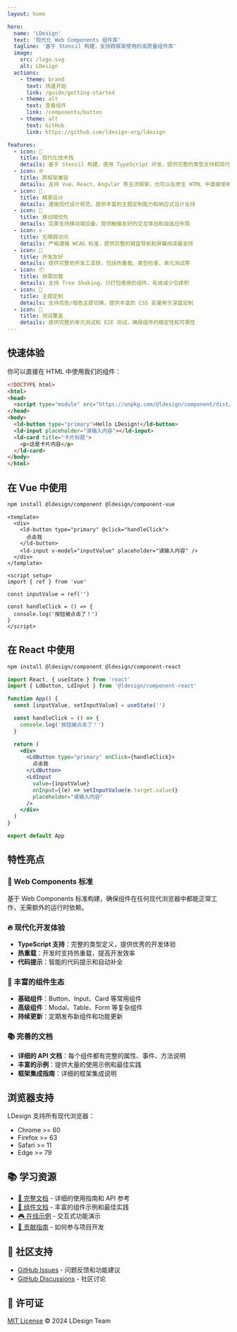 ```yaml
---
layout: home

hero:
  name: 'LDesign'
  text: '现代化 Web Components 组件库'
  tagline: '基于 Stencil 构建，支持跨框架使用的高质量组件库'
  image:
    src: /logo.svg
    alt: LDesign
  actions:
    - theme: brand
      text: 快速开始
      link: /guide/getting-started
    - theme: alt
      text: 查看组件
      link: /components/button
    - theme: alt
      text: GitHub
      link: https://github.com/ldesign-org/ldesign

features:
  - icon: 🚀
    title: 现代化技术栈
    details: 基于 Stencil 构建，使用 TypeScript 开发，提供完整的类型支持和现代化的开发体验
  - icon: 🌐
    title: 跨框架兼容
    details: 支持 Vue、React、Angular 等主流框架，也可以在原生 HTML 中直接使用
  - icon: 🎨
    title: 精美设计
    details: 遵循现代设计规范，提供丰富的主题定制能力和响应式设计支持
  - icon: 📱
    title: 移动端优先
    details: 完美支持移动端设备，提供触摸友好的交互体验和自适应布局
  - icon: ♿
    title: 无障碍访问
    details: 严格遵循 WCAG 标准，提供完整的键盘导航和屏幕阅读器支持
  - icon: 🔧
    title: 开发友好
    details: 提供完整的开发工具链，包括热重载、类型检查、单元测试等
  - icon: 📦
    title: 按需加载
    details: 支持 Tree Shaking，只打包使用的组件，有效减少包体积
  - icon: 🌙
    title: 主题定制
    details: 支持亮色/暗色主题切换，提供丰富的 CSS 变量用于深度定制
  - icon: 🧪
    title: 测试覆盖
    details: 提供完整的单元测试和 E2E 测试，确保组件的稳定性和可靠性
---
```


## 快速体验

你可以直接在 HTML 中使用我们的组件：

```html
<!DOCTYPE html>
<html>
<head>
  <script type="module" src="https://unpkg.com/@ldesign/component/dist/ldesign/ldesign.esm.js"></script>
</head>
<body>
  <ld-button type="primary">Hello LDesign!</ld-button>
  <ld-input placeholder="请输入内容"></ld-input>
  <ld-card title="卡片标题">
    <p>这是卡片内容</p>
  </ld-card>
</body>
</html>
```

## 在 Vue 中使用

```bash
npm install @ldesign/component @ldesign/component-vue
```

```vue
<template>
  <div>
    <ld-button type="primary" @click="handleClick">
      点击我
    </ld-button>
    <ld-input v-model="inputValue" placeholder="请输入内容" />
  </div>
</template>

<script setup>
import { ref } from 'vue'

const inputValue = ref('')

const handleClick = () => {
  console.log('按钮被点击了！')
}
</script>
```

## 在 React 中使用

```bash
npm install @ldesign/component @ldesign/component-react
```

```jsx
import React, { useState } from 'react'
import { LdButton, LdInput } from '@ldesign/component-react'

function App() {
  const [inputValue, setInputValue] = useState('')

  const handleClick = () => {
    console.log('按钮被点击了！')
  }

  return (
    <div>
      <LdButton type="primary" onClick={handleClick}>
        点击我
      </LdButton>
      <LdInput
        value={inputValue}
        onInput={(e) => setInputValue(e.target.value)}
        placeholder="请输入内容"
      />
    </div>
  )
}

export default App
```

## 特性亮点

### 🎯 Web Components 标准

基于 Web Components 标准构建，确保组件在任何现代浏览器中都能正常工作，无需额外的运行时依赖。

### 🔥 现代化开发体验

- **TypeScript 支持**：完整的类型定义，提供优秀的开发体验
- **热重载**：开发时支持热重载，提高开发效率
- **代码提示**：智能的代码提示和自动补全

### 🎨 丰富的组件生态

- **基础组件**：Button、Input、Card 等常用组件
- **高级组件**：Modal、Table、Form 等复杂组件
- **持续更新**：定期发布新组件和功能更新

### 📚 完善的文档

- **详细的 API 文档**：每个组件都有完整的属性、事件、方法说明
- **丰富的示例**：提供大量的使用示例和最佳实践
- **框架集成指南**：详细的框架集成说明

## 浏览器支持

LDesign 支持所有现代浏览器：

- Chrome >= 60
- Firefox >= 63
- Safari >= 11
- Edge >= 79

## 📚 学习资源

- [📖 完整文档](./guide/introduction) - 详细的使用指南和 API 参考
- [🎯 组件文档](./components/button) - 丰富的组件示例和最佳实践
- [🎮 在线示例](./examples/basic) - 交互式功能演示
- [🤝 贡献指南](https://github.com/ldesign-org/ldesign/blob/main/CONTRIBUTING.md) - 如何参与项目开发

## 🤝 社区支持

- [GitHub Issues](https://github.com/ldesign-org/ldesign/issues) - 问题反馈和功能建议
- [GitHub Discussions](https://github.com/ldesign-org/ldesign/discussions) - 社区讨论

## 📄 许可证

[MIT License](https://github.com/ldesign-org/ldesign/blob/main/LICENSE) © 2024 LDesign Team
